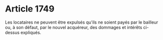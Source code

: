 # Article 1749

Les locataires ne peuvent être expulsés qu'ils ne soient payés par le bailleur ou, à son défaut, par le nouvel acquéreur, des dommages et intérêts ci-dessus expliqués.